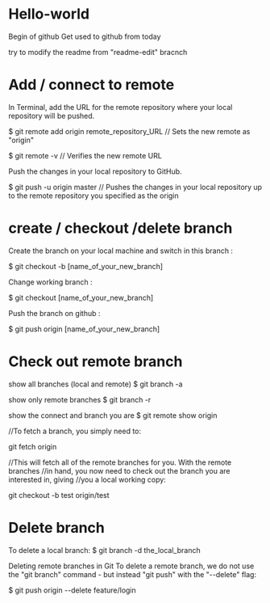 # Hello-world

Begin of github
Get used to github from today

try to modify the readme from "readme-edit" bracnch




# Add / connect to remote  

In Terminal, add the URL for the remote repository where your local repository will be pushed.

$ git remote add origin remote_repository_URL
// Sets the new remote as "origin"

$ git remote -v
// Verifies the new remote URL

Push the changes in your local repository to GitHub.

$ git push -u origin master
// Pushes the changes in your local repository up to the remote repository you specified as the origin



# create / checkout /delete branch  


Create the branch on your local machine and switch in this branch :

$ git checkout -b [name_of_your_new_branch]

Change working branch :

$ git checkout [name_of_your_new_branch]

Push the branch on github :

$ git push origin [name_of_your_new_branch]



# Check out remote branch

show all branches (local and remote)
$ git branch -a

show only remote branches
$ git branch -r

show the connect and branch you are
$ git remote show origin


//To fetch a branch, you simply need to:

git fetch origin

//This will fetch all of the remote branches for you. With the remote branches 
//in hand, you now need to check out the branch you are interested in, giving 
//you a local working copy:

git checkout -b test origin/test


# Delete branch

To delete a local branch:
$ git branch -d the_local_branch

Deleting remote branches in Git
To delete a remote branch, we do not use the "git branch" command - but instead "git push" with the "--delete" flag:

$ git push origin --delete feature/login



